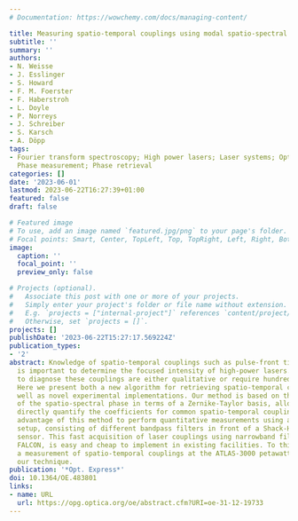 ```yaml
---
# Documentation: https://wowchemy.com/docs/managing-content/

title: Measuring spatio-temporal couplings using modal spatio-spectral wavefront retrieval
subtitle: ''
summary: ''
authors:
- N. Weisse
- J. Esslinger
- S. Howard
- F. M. Foerster
- F. Haberstroh
- L. Doyle
- P. Norreys
- J. Schreiber
- S. Karsch
- A. Döpp
tags:
- Fourier transform spectroscopy; High power lasers; Laser systems; Optical components;
  Phase measurement; Phase retrieval
categories: []
date: '2023-06-01'
lastmod: 2023-06-22T16:27:39+01:00
featured: false
draft: false

# Featured image
# To use, add an image named `featured.jpg/png` to your page's folder.
# Focal points: Smart, Center, TopLeft, Top, TopRight, Left, Right, BottomLeft, Bottom, BottomRight.
image:
  caption: ''
  focal_point: ''
  preview_only: false

# Projects (optional).
#   Associate this post with one or more of your projects.
#   Simply enter your project's folder or file name without extension.
#   E.g. `projects = ["internal-project"]` references `content/project/deep-learning/index.md`.
#   Otherwise, set `projects = []`.
projects: []
publishDate: '2023-06-22T15:27:17.569224Z'
publication_types:
- '2'
abstract: Knowledge of spatio-temporal couplings such as pulse-front tilt or curvature
  is important to determine the focused intensity of high-power lasers. Common techniques
  to diagnose these couplings are either qualitative or require hundreds of measurements.
  Here we present both a new algorithm for retrieving spatio-temporal couplings, as
  well as novel experimental implementations. Our method is based on the expression
  of the spatio-spectral phase in terms of a Zernike-Taylor basis, allowing us to
  directly quantify the coefficients for common spatio-temporal couplings. We take
  advantage of this method to perform quantitative measurements using a simple experimental
  setup, consisting of different bandpass filters in front of a Shack-Hartmann wavefront
  sensor. This fast acquisition of laser couplings using narrowband filters, abbreviated
  FALCON, is easy and cheap to implement in existing facilities. To this end, we present
  a measurement of spatio-temporal couplings at the ATLAS-3000 petawatt laser using
  our technique.
publication: '*Opt. Express*'
doi: 10.1364/OE.483801
links:
- name: URL
  url: https://opg.optica.org/oe/abstract.cfm?URI=oe-31-12-19733
---
```

